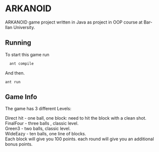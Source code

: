 
# ARKANOID

ARKANOID game project written in Java as project in OOP course at Bar-Ilan University.



## Running

To start this game run

```bash
  ant compile
```
And then.
```
ant run 
```


## Game Info

The game has 3 different Levels:

Direct hit - one ball, one block: need to hit the block with a clean shot.\
FinalFour - three balls , classic level.\
Green3 - two balls, classic level.\
WideEazy - ten balls, one line of blocks.\
Each block will give you 100 points. each round will give you an additional bonus points.


